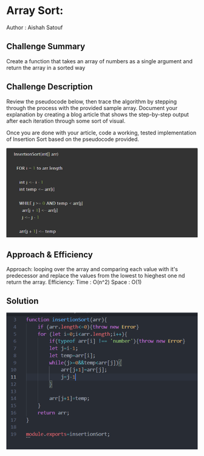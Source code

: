 # Array Sort:
Author : Aishah Satouf

## Challenge Summary
Create a function that takes an array of numbers as a single argument and return the array in a sorted way 

## Challenge Description
Review the pseudocode below, then trace the algorithm by stepping through the process with the provided sample array. Document your explanation by creating a blog article that shows the step-by-step output after each iteration through some sort of visual.

Once you are done with your article, code a working, tested implementation of Insertion Sort based on the pseudocode provided.

![pseudo](./assets/pseudo.PNG)

## Approach & Efficiency
Approach:
looping over the array and comparing each value with it's  predecessor and replace the values from the lowest to hieghest one nd return the array.
Efficiency:
Time : O(n^2)
Space : O(1)

## Solution

![code](./assets/code.PNG)